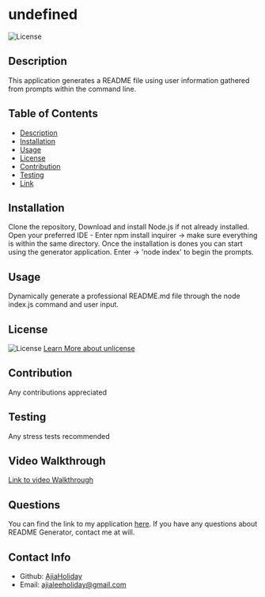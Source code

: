 # undefined

  ![License](https://img.shields.io/badge/License-unlicense-blue.svg)

  ## Description
  This application generates a README file using user information gathered from prompts within the command line.

  ## Table of Contents
  * [Description](#description)
  * [Installation](#installation)
  * [Usage](#usage)
  * [License](#license)
  * [Contribution](#contribution)
  * [Testing](#testing)
  * [Link](#link)

  ## Installation
  Clone the repository, Download and install Node.js if not already installed. Open your preferred IDE - Enter npm install inquirer -> make sure everything is within the same directory. Once the installation is dones you can start using the generator application. Enter -> 'node index' to begin the prompts.

  ## Usage
  Dynamically generate a professional README.md file through the node index.js command and user input. 

  
  ## License
  
  ![License](https://img.shields.io/badge/License-unlicense-blue.svg)
  [Learn More about unlicense](https://choosealicense.com/licenses/unlicense)

  ## Contribution
  Any contributions appreciated

  ## Testing
  Any stress tests recommended
  
  ## Video Walkthrough
  [Link to video Walkthrough](https://www.loom.com/share/bc2e5f4782874765ab9d0782ec780a71)

  ## Questions
  You can find the link to my application [here](github.com/AjiaHoliday/readme-generator).
  If you have any questions about README Generator, contact me at will. 

  ## Contact Info
  - Github: [AjiaHoliday](https://github.com/AjiaHoliday)
  - Email: ajialeeholiday@gmail.com

